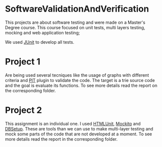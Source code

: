 # SoftwareValidationAndVerification

This projects are about software testing and were made on a Master's Degree course.
This course focused on unit tests, multi layers testing, mocking and web application testing;

We used [JUnit](https://junit.org/junit5/) to develop all tests.

# Project 1
Are being used several tecniques like the usage of graphs with different criteria and [PIT](https://pitest.org) plugin to validate the code. The target is a trie source code and the goal is evaluate its functions. To see more details read the report on the corresponding folder.
# Project 2
This assignment is an individual one. I used [HTMLUnit](https://htmlunit.sourceforge.io), [Mockito](https://site.mockito.org) and [DBSetup](http://dbsetup.ninja-squad.com). These are tools than we can use to make multi-layer testing and mock some parts of the code that are not developed at a moment. To see more details read the report in the corresponding folder.
